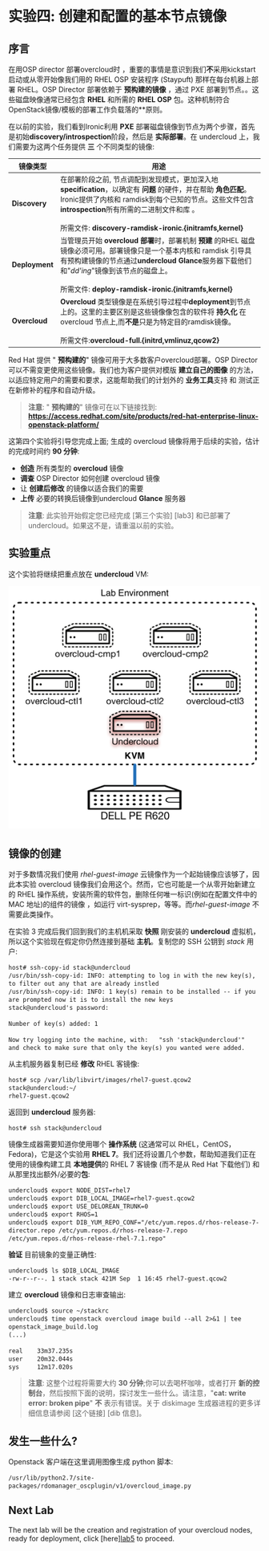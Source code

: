 # 实验四: 创建和配置的基本节点镜像

## 序言

在用OSP director 部署overcloud时 ，重要的事情是意识到我们**不**采用kickstart启动或从零开始像我们用的 RHEL OSP 安装程序 (Staypuft) 那样在每台机器上部署 RHEL。OSP Director 部署依赖于 **预构建的镜像** ，通过 PXE 部署到节点。。这些磁盘映像通常已经包含 **RHEL** 和所需的 **RHEL OSP** 包。这种机制符合OpenStack镜像/模板的部署工作负载落的**原则。

在以前的实验，我们看到Ironic利用 **PXE** 部署磁盘镜像到节点为两个步骤，首先是初始**discovery/introspection**阶段，然后是 **实际部署**。在 undercloud 上，我们需要为这两个任务提供 **三** 个不同类型的镜像:

镜像类型        | 用途
--------------- | -----------------
**Discovery**   | 在部署阶段之前, 节点调配到发现模式，更加深入地**specification**，以确定有 **问题** 的硬件，并在帮助 **角色匹配**。Ironic提供了内核和 ramdisk到每个已知的节点。这些文件包含**introspection**所有所需的二进制文件和库 。<br><br> 所需文件: **discovery-ramdisk-ironic.{initramfs,kernel}**
**Deployment**  | 当管理员开始 **overcloud 部署**时，部署机制 **预建** 的RHEL 磁盘镜像必须可用。部署镜像只是一个基本内核和 ramdisk 引导具有预构建镜像的节点通过**undercloud Glance**服务器下载他们和"*dd'ing*"镜像到该节点的磁盘上。<br><br> 所需文件: **deploy-ramdisk-ironic.{initramfs,kernel}**
**Overcloud**   | **Overcloud** 类型镜像是在系统引导过程中**deployment**到节点上的。这里的主要区别是这些镜像像包含的软件将 **持久化** 在 overcloud 节点上,而**不是**只是为特定目的ramdisk镜像。<br><br> 所需文件:**overcloud-full.{initrd,vmlinuz,qcow2}**

Red Hat 提供 " **预构建的**" 镜像可用于大多数客户overcloud部署。OSP Director 可以不需变更使用这些镜像。我们也为客户提供对模版 **建立自己的图像** 的方法，以适应特定用户的需要和要求，这能帮助我们的计划外的 **业务工具**支持 和  测试正在新修补的程序和自动升级。

> **注意**: " **预构建的**" 镜像可在以下链接找到: **https://access.redhat.com/site/products/red-hat-enterprise-linux-openstack-platform/**

这第四个实验将引导您完成上面; 生成的 overcloud 镜像将用于后续的实验，估计的完成时间约 **90 分钟**:

* **创造** 所有类型的 **overcloud** 镜像
* **调查** OSP Director 如何创建 overcloud 镜像
* 让 **创建后修改** 的镜像以适合我们的需要
* **上传** 必要的转换后镜像到undercloud  **Glance** 服务器 

> **注意**: 此实验开始假定您已经完成 [第三个实验] [lab3] 和已部署了 undercloud。如果这不是，请重温以前的实验。

## 实验重点

这个实验将继续把重点放在 **undercloud** VM:

<center>
    <img src="images/osp-director-env-6.png"/>
</center>

## 镜像的创建

对于多数情况我们使用 *rhel-guest-image* 云镜像作为一个起始镜像应该够了，因此本实验 overcloud 镜像我们会用这个。然而，它也可能是一个从零开始新建立的 RHEL 操作系统，安装所需的软件包，删除任何唯一标识(例如在配置文件中的 MAC 地址)的组件的镜像 ，如运行 virt-sysprep，等等。而*rhel-guest-image* 不需要此类操作。

在实验 3 完成后我们回到我们的主机机采取 **快照** 刚安装的 **undercloud** 虚拟机，所以这个实验现在假定你仍然连接到基础 **主机**。复制您的 SSH 公钥到 *stack* 用户:

~~~
host# ssh-copy-id stack@undercloud
/usr/bin/ssh-copy-id: INFO: attempting to log in with the new key(s), to filter out any that are already instled
/usr/bin/ssh-copy-id: INFO: 1 key(s) remain to be installed -- if you are prompted now it is to install the new keys
stack@undercloud's password:

Number of key(s) added: 1

Now try logging into the machine, with:   "ssh 'stack@undercloud'"
and check to make sure that only the key(s) you wanted were added.
~~~

从主机服务器复制已经 **修改** RHEL 客镜像:

~~~
host# scp /var/lib/libvirt/images/rhel7-guest.qcow2 stack@undercloud:~/
rhel7-guest.qcow2
~~~

返回到 **undercloud** 服务器:

~~~
host# ssh stack@undercloud
~~~

镜像生成器需要知道你使用哪个 **操作系统**  (这通常可以 RHEL，CentOS，Fedora)，它是这个实验用 **RHEL 7**。我们还将设置几个参数，帮助知道我们正在使用的镜像构建工具 **本地提供**的 RHEL 7 客镜像 (而不是从 Red Hat 下载他们) 和从那里找出额外/必要的**包**:

~~~
undercloud$ export NODE_DIST=rhel7
undercloud$ export DIB_LOCAL_IMAGE=rhel7-guest.qcow2
undercloud$ export USE_DELOREAN_TRUNK=0
undercloud$ export RHOS=1
undercloud$ export DIB_YUM_REPO_CONF="/etc/yum.repos.d/rhos-release-7-director.repo /etc/yum.repos.d/rhos-release-7.repo /etc/yum.repos.d/rhos-release-rhel-7.1.repo"
~~~

**验证** 目前镜象的变量正确性:

~~~
undercloud$ ls $DIB_LOCAL_IMAGE
-rw-r--r--. 1 stack stack 421M Sep  1 16:45 rhel7-guest.qcow2
~~~

建立 **overcloud** 镜像和日志审查输出:

~~~
undercloud$ source ~/stackrc
undercloud$ time openstack overcloud image build --all 2>&1 | tee openstack_image_build.log
(...)

real    33m37.235s
user    20m32.044s
sys     12m17.020s
~~~

> **注意**: 这整个过程将需要大约 **30 分钟**;你可以去喝杯咖啡，或者打开 **新的控制台**，然后按照下面的说明，探讨发生一些什么。请注意，"**cat: write error: broken pipe**" **不** 表示有错误。关于 diskimage 生成器进程的更多详细信息请参阅 [这个链接] [dib 信息]。

## 发生一些什么?

Openstack 客户端在这里调用图像生成 python 脚本:

~~~
/usr/lib/python2.7/site-packages/rdomanager_oscplugin/v1/overcloud_image.py
~~~




## Next Lab

The next lab will be the creation and registration of your overcloud nodes, ready for deployment, click [here][lab5](./lab05.md) to proceed.

